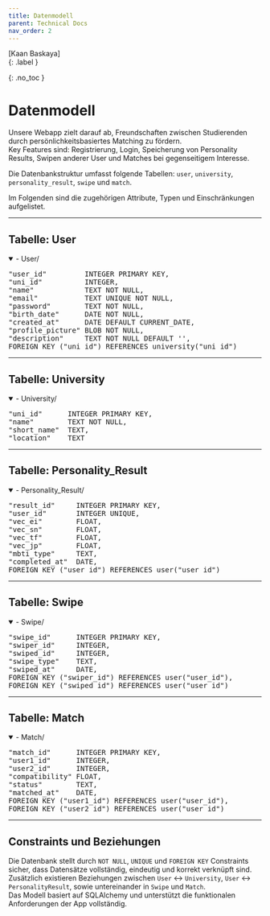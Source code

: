 ```yaml
---
title: Datenmodell
parent: Technical Docs
nav_order: 2
---
```


[Kaan Baskaya]  
{: .label }

{: .no_toc }

# Datenmodell

Unsere Webapp zielt darauf ab, Freundschaften zwischen Studierenden durch persönlichkeitsbasiertes Matching zu fördern.  
Key Features sind: Registrierung, Login, Speicherung von Personality Results, Swipen anderer User und Matches bei gegenseitigem Interesse.

Die Datenbankstruktur umfasst folgende Tabellen: `user`, `university`, `personality_result`, `swipe` und `match`.

Im Folgenden sind die zugehörigen Attribute, Typen und Einschränkungen aufgelistet.

---

## Tabelle: User

<details open markdown="block">
<summary>- User/</summary>
<pre>
"user_id"         INTEGER PRIMARY KEY,
"uni_id"          INTEGER,
"name"            TEXT NOT NULL,
"email"           TEXT UNIQUE NOT NULL,
"password"        TEXT NOT NULL,
"birth_date"      DATE NOT NULL,
"created_at"      DATE DEFAULT CURRENT_DATE,
"profile_picture" BLOB NOT NULL,
"description"     TEXT NOT NULL DEFAULT '',
FOREIGN KEY ("uni_id") REFERENCES university("uni_id")
</pre>
</details>

---

## Tabelle: University

<details open markdown="block">
<summary>- University/</summary>
<pre>
"uni_id"      INTEGER PRIMARY KEY,
"name"        TEXT NOT NULL,
"short_name"  TEXT,
"location"    TEXT
</pre>
</details>

---

## Tabelle: Personality_Result

<details open markdown="block">
<summary>- Personality_Result/</summary>
<pre>
"result_id"     INTEGER PRIMARY KEY,
"user_id"       INTEGER UNIQUE,
"vec_ei"        FLOAT,
"vec_sn"        FLOAT,
"vec_tf"        FLOAT,
"vec_jp"        FLOAT,
"mbti_type"     TEXT,
"completed_at"  DATE,
FOREIGN KEY ("user_id") REFERENCES user("user_id")
</pre>
</details>

---

## Tabelle: Swipe

<details open markdown="block">
<summary>- Swipe/</summary>
<pre>
"swipe_id"      INTEGER PRIMARY KEY,
"swiper_id"     INTEGER,
"swiped_id"     INTEGER,
"swipe_type"    TEXT,
"swiped_at"     DATE,
FOREIGN KEY ("swiper_id") REFERENCES user("user_id"),
FOREIGN KEY ("swiped_id") REFERENCES user("user_id")
</pre>
</details>

---

## Tabelle: Match

<details open markdown="block">
<summary>- Match/</summary>
<pre>
"match_id"      INTEGER PRIMARY KEY,
"user1_id"      INTEGER,
"user2_id"      INTEGER,
"compatibility" FLOAT,
"status"        TEXT,
"matched_at"    DATE,
FOREIGN KEY ("user1_id") REFERENCES user("user_id"),
FOREIGN KEY ("user2_id") REFERENCES user("user_id")
</pre>
</details>

---

## Constraints und Beziehungen

Die Datenbank stellt durch `NOT NULL`, `UNIQUE` und `FOREIGN KEY` Constraints sicher, dass Datensätze vollständig, eindeutig und korrekt verknüpft sind.  
Zusätzlich existieren Beziehungen zwischen `User` ↔ `University`, `User` ↔ `PersonalityResult`, sowie untereinander in `Swipe` und `Match`.  
Das Modell basiert auf SQLAlchemy und unterstützt die funktionalen Anforderungen der App vollständig.
